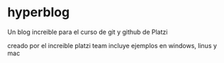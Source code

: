 # hyperblog
Un blog increible para el curso de git y github de Platzi 

creado por el increible platzi team 
incluye ejemplos en windows, linus y mac 
